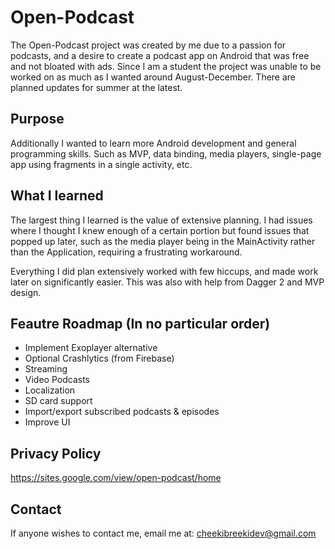 # Open-Podcast

The Open-Podcast project was created by me due to a passion for podcasts, and a desire to create
a podcast app on Android that was free and not bloated with ads. Since I am a student the project
was unable to be worked on as much as I wanted around August-December. There are planned updates for
summer at the latest.

## Purpose

Additionally I wanted to learn more Android development and general programming skills. 
Such as MVP, data binding, media players, single-page app using fragments in a single activity, etc.

## What I learned

The largest thing I learned is the value of extensive planning. I had issues where I thought I knew
enough of a certain portion but found issues that popped up later, such as the media player being in
the MainActivity rather than the Application, requiring a frustrating workaround.

Everything I did plan extensively worked with few hiccups, and made work later on
significantly easier. This was also with help from Dagger 2 and MVP design. 

## Feautre Roadmap (In no particular order)

- Implement Exoplayer alternative
- Optional Crashlytics (from Firebase)
- Streaming
- Video Podcasts
- Localization
- SD card support
- Import/export subscribed podcasts & episodes
- Improve UI

## Privacy Policy

https://sites.google.com/view/open-podcast/home

## Contact

If anyone wishes to contact me, email me at: cheekibreekidev@gmail.com